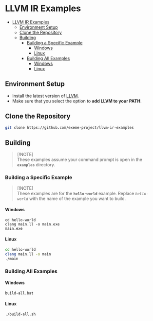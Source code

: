 # LLVM IR Examples

- [LLVM IR Examples](#llvm-ir-examples)
  - [Environment Setup](#environment-setup)
  - [Clone the Repository](#clone-the-repository)
  - [Building](#building)
    - [Building a Specific Example](#building-a-specific-example)
      - [Windows](#windows)
      - [Linux](#linux)
    - [Building All Examples](#building-all-examples)
      - [Windows](#windows-1)
      - [Linux](#linux-1)

## Environment Setup

  - Install the latest version of [LLVM](https://releases.llvm.org/).
  - Make sure that you select the option to **add LLVM to your PATH**.

## Clone the Repository

```bash
git clone https://github.com/exeme-project/llvm-ir-examples
```

## Building

> [!NOTE]\
> These examples assume your command prompt is open in the **`examples`** directory.

### Building a Specific Example

> [!NOTE]\
> These examples are for the **`hello-world`** example. Replace *`hello-world`* with the name of the example you want to build.

#### Windows

```batch
cd hello-world
clang main.ll -o main.exe
main.exe
```

#### Linux

```bash
cd hello-world
clang main.ll -o main
./main
```

### Building All Examples

#### Windows

```batch
build-all.bat
```

#### Linux

```bash
./build-all.sh
```
